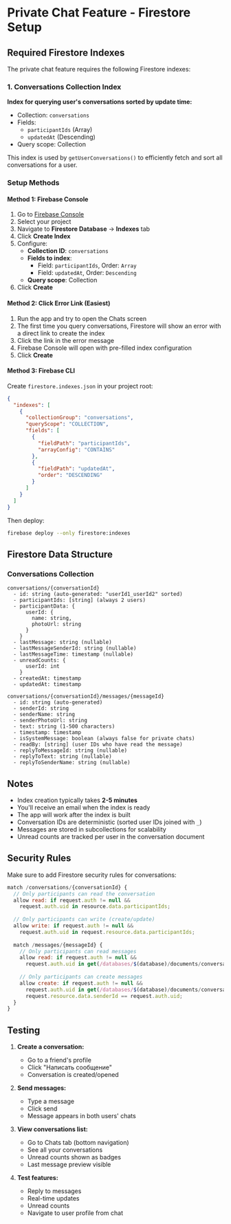 # Private Chat Feature - Firestore Setup

## Required Firestore Indexes

The private chat feature requires the following Firestore indexes:

### 1. Conversations Collection Index

**Index for querying user's conversations sorted by update time:**

- Collection: `conversations`
- Fields:
  - `participantIds` (Array)
  - `updatedAt` (Descending)
- Query scope: Collection

This index is used by `getUserConversations()` to efficiently fetch and sort all conversations for a user.

### Setup Methods

#### Method 1: Firebase Console

1. Go to [Firebase Console](https://console.firebase.google.com/)
2. Select your project
3. Navigate to **Firestore Database** → **Indexes** tab
4. Click **Create Index**
5. Configure:
   - **Collection ID**: `conversations`
   - **Fields to index**:
     - Field: `participantIds`, Order: `Array`
     - Field: `updatedAt`, Order: `Descending`
   - **Query scope**: Collection
6. Click **Create**

#### Method 2: Click Error Link (Easiest)

1. Run the app and try to open the Chats screen
2. The first time you query conversations, Firestore will show an error with a direct link to create the index
3. Click the link in the error message
4. Firebase Console will open with pre-filled index configuration
5. Click **Create**

#### Method 3: Firebase CLI

Create `firestore.indexes.json` in your project root:

```json
{
  "indexes": [
    {
      "collectionGroup": "conversations",
      "queryScope": "COLLECTION",
      "fields": [
        {
          "fieldPath": "participantIds",
          "arrayConfig": "CONTAINS"
        },
        {
          "fieldPath": "updatedAt",
          "order": "DESCENDING"
        }
      ]
    }
  ]
}
```

Then deploy:

```bash
firebase deploy --only firestore:indexes
```

## Firestore Data Structure

### Conversations Collection

```
conversations/{conversationId}
  - id: string (auto-generated: "userId1_userId2" sorted)
  - participantIds: [string] (always 2 users)
  - participantData: {
      userId: {
        name: string,
        photoUrl: string
      }
    }
  - lastMessage: string (nullable)
  - lastMessageSenderId: string (nullable)
  - lastMessageTime: timestamp (nullable)
  - unreadCounts: {
      userId: int
    }
  - createdAt: timestamp
  - updatedAt: timestamp

conversations/{conversationId}/messages/{messageId}
  - id: string (auto-generated)
  - senderId: string
  - senderName: string
  - senderPhotoUrl: string
  - text: string (1-500 characters)
  - timestamp: timestamp
  - isSystemMessage: boolean (always false for private chats)
  - readBy: [string] (user IDs who have read the message)
  - replyToMessageId: string (nullable)
  - replyToText: string (nullable)
  - replyToSenderName: string (nullable)
```

## Notes

- Index creation typically takes **2-5 minutes**
- You'll receive an email when the index is ready
- The app will work after the index is built
- Conversation IDs are deterministic (sorted user IDs joined with `_`)
- Messages are stored in subcollections for scalability
- Unread counts are tracked per user in the conversation document

## Security Rules

Make sure to add Firestore security rules for conversations:

```javascript
match /conversations/{conversationId} {
  // Only participants can read the conversation
  allow read: if request.auth != null && 
    request.auth.uid in resource.data.participantIds;
  
  // Only participants can write (create/update)
  allow write: if request.auth != null && 
    request.auth.uid in request.resource.data.participantIds;
  
  match /messages/{messageId} {
    // Only participants can read messages
    allow read: if request.auth != null && 
      request.auth.uid in get(/databases/$(database)/documents/conversations/$(conversationId)).data.participantIds;
    
    // Only participants can create messages
    allow create: if request.auth != null && 
      request.auth.uid in get(/databases/$(database)/documents/conversations/$(conversationId)).data.participantIds &&
      request.resource.data.senderId == request.auth.uid;
  }
}
```

## Testing

1. **Create a conversation:**
   - Go to a friend's profile
   - Click "Написать сообщение"
   - Conversation is created/opened

2. **Send messages:**
   - Type a message
   - Click send
   - Message appears in both users' chats

3. **View conversations list:**
   - Go to Chats tab (bottom navigation)
   - See all your conversations
   - Unread counts shown as badges
   - Last message preview visible

4. **Test features:**
   - Reply to messages
   - Real-time updates
   - Unread counts
   - Navigate to user profile from chat
